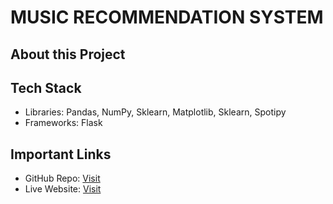 # MUSIC RECOMMENDATION SYSTEM

## About this Project


## Tech Stack
- Libraries: Pandas, NumPy, Sklearn, Matplotlib, Sklearn, Spotipy
- Frameworks: Flask

## Important Links
- GitHub Repo: [Visit](https://github.com/Adm-2005/Music-Recommendation-System)
- Live Website: [Visit]()